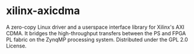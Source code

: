 # xilinx-axicdma
A zero-copy Linux driver and a userspace interface library for Xilinx's AXI CDMA. It bridges the high-throughput transfers between the PS and FPGA PL fabric on the ZynqMP processing system. Distributed under the GPL 2.0 License.
